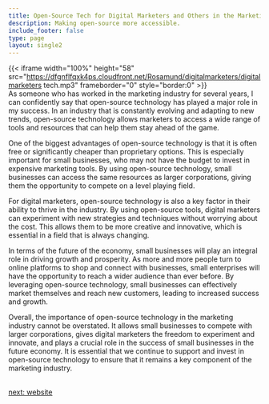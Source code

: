 ```yaml
---
title: Open-Source Tech for Digital Marketers and Others in the Marketing  Industry
description: Making open-source more accessible.
include_footer: false
type: page
layout: single2
---
```


{{< iframe width="100%" height="58" src="https://dfgnflfqxk4ps.cloudfront.net/Rosamund/digitalmarketers/digitalmarketers tech.mp3" frameborder="0" style="border:0" >}}<br>
As someone who has worked in the marketing industry for several years, I can confidently say that open-source technology has played a major role in my success. In an industry that is constantly evolving and adapting to new trends, open-source technology allows marketers to access a wide range of tools and resources that can help them stay ahead of the game.

One of the biggest advantages of open-source technology is that it is often free or significantly cheaper than proprietary options. This is especially important for small businesses, who may not have the budget to invest in expensive marketing tools. By using open-source technology, small businesses can access the same resources as larger corporations, giving them the opportunity to compete on a level playing field.

For digital marketers, open-source technology is also a key factor in their ability to thrive in the industry. By using open-source tools, digital marketers can experiment with new strategies and techniques without worrying about the cost. This allows them to be more creative and innovative, which is essential in a field that is always changing.

In terms of the future of the economy, small businesses will play an integral role in driving growth and prosperity. As more and more people turn to online platforms to shop and connect with businesses, small enterprises will have the opportunity to reach a wider audience than ever before. By leveraging open-source technology, small businesses can effectively market themselves and reach new customers, leading to increased success and growth.

Overall, the importance of open-source technology in the marketing industry cannot be overstated. It allows small businesses to compete with larger corporations, gives digital marketers the freedom to experiment and innovate, and plays a crucial role in the success of small businesses in the future economy. It is essential that we continue to support and invest in open-source technology to ensure that it remains a key component of the marketing industry.

<br>
<a href="https://insights.workdojos.com/digitalmarketers/website">next: website</a>
<br>
</p>